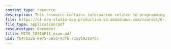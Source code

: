 ```yaml
---
content_type: resource
description: This resource contains information related to programming problems.
file: https://ol-ocw-studio-app-production.s3.amazonaws.com/courses/6-189-a-gentle-introduction-to-programming-using-python-january-iap-2011/fb47b22609755e5d93f67355b93167dc_MIT6_189IAP11_exam.pdf
file_type: application/pdf
resourcetype: Document
title: MIT6_189IAP11_exam.pdf
uid: fb47b226-0975-5e5d-93f6-7355b93167dc
---
```


